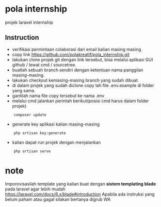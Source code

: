 # pola internship
 projek laravel internship

## Instruction
- verifikasi permintaan colaborasi dari email kalian masing masing.
- copy link https://github.com/polakreatif/pola_internship.git
- lakukan clone projek git dengan link tersebut, bisa melalui aplikasi GUI github / lewat cmd / sourcetree.
- buatlah sebuah branch sendiri dengan ketentuan nama panggilan masing-masing.
- lakukan checkout kemasing-masing branch yang sudah dibuat.
- di dalam projek yang sudah diclone copy lah file .env.example di folder yang sama.
- gantilah nama file copy tersebut ke nama .env
- melalui cmd jalankan perintah berikut(posisi cmd harus dalam folder projek)
```sh
    composer update
```
- generate key aplikasi kalian masing-masing
```sh
    php artisan key:generate
```
- kalian dapat run projek dengan menjalankan
```sh
    php artisan serve
```

# note
Imporovisasilah template yang kalian buat dengan **sistem templating blade** pada laravel agar lebih mudah https://laravel.com/docs/6.x/blade#introduction
Apabila ada instruksi yang belum paham atau gagal silakan bertanya digrub WA

